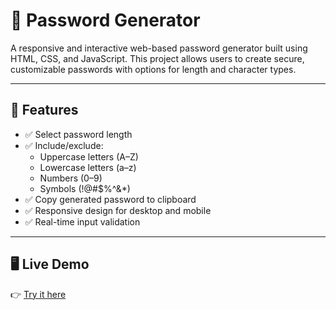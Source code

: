 # 🔐 Password Generator

A responsive and interactive web-based password generator built using HTML, CSS, and JavaScript. This project allows users to create secure, customizable passwords with options for length and character types.

---

## 📌 Features

- ✅ Select password length
- ✅ Include/exclude:
  - Uppercase letters (A–Z)
  - Lowercase letters (a–z)
  - Numbers (0–9)
  - Symbols (!@#$%^&*)
- ✅ Copy generated password to clipboard
- ✅ Responsive design for desktop and mobile
- ✅ Real-time input validation

---

## 🖥️ Live Demo

👉 [Try it here](https://your-live-demo-link.ne)
